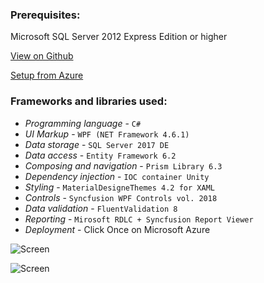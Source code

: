 ### Prerequisites:
Microsoft SQL Server 2012 Express Edition or higher

[View on Github](https://github.com/StupeniNET/OrdersManagementSystem)

[Setup from Azure](https://omsstoreaccount.blob.core.windows.net/oms-blob-container/publish.htm)

### Frameworks and libraries used:

- *Programming language* - `C#`
- *UI Markup* - `WPF (NET Framework 4.6.1)`
- *Data storage* - `SQL Server 2017 DE`
- *Data access* - `Entity Framework 6.2`
- *Composing and navigation* - `Prism Library 6.3`
- *Dependency injection* - `IOC container Unity` 
- *Styling* - `MaterialDesigneThemes 4.2 for XAML`
- *Controls* - `Syncfusion WPF Controls vol. 2018`
- *Data validation* - `FluentValidation 8`
- *Reporting* - `Mirosoft RDLC + Syncfusion Report Viewer`
- *Deployment* - Click Once on Microsoft Azure

![Screen](https://github.com/StupeniNET/OrdersManagementSystem/blob/master/Screenshots/DashboardLight.PNG?raw=true)

![Screen](https://github.com/StupeniNET/OrdersManagementSystem/blob/master/Screenshots/DashboardDark.PNG?raw=true)
